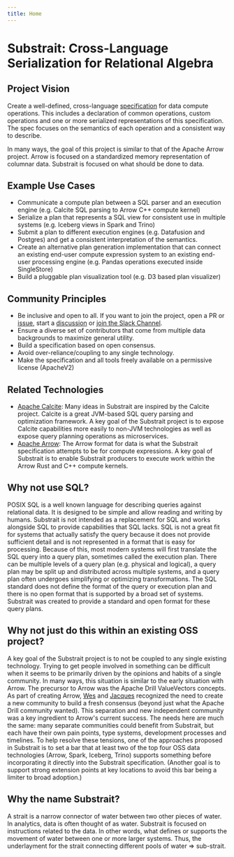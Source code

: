```yaml
---
title: Home
---
```

# Substrait: Cross-Language Serialization for Relational Algebra





## Project Vision

Create a well-defined, cross-language [specification](spec/specification) for data compute operations. This includes a declaration of common operations, custom operations and one or more serialized representations of this specification. The spec focuses on the semantics of each operation and a consistent way to describe.

In many ways, the goal of this project is similar to that of the Apache Arrow project. Arrow is focused on a standardized memory representation of columnar data. Substrait is focused on what should be done to data.



## Example Use Cases

* Communicate a compute plan between a SQL parser and an execution engine (e.g. Calcite SQL parsing to Arrow C++ compute kernel)
* Serialize a plan that represents a SQL view for consistent use in multiple systems (e.g. Iceberg views in Spark and Trino)
* Submit a plan to different execution engines (e.g. Datafusion and Postgres) and get a consistent interpretation of the semantics.
* Create an alternative plan generation implementation that can connect an existing end-user compute expression system to an existing end-user processing engine (e.g. Pandas operations executed inside SingleStore)
* Build a pluggable plan visualization tool (e.g. D3 based plan visualizer)



## Community Principles

* Be inclusive and open to all. If you want to join the project, open a PR or [issue](https://github.com/substrait-io/substrait/issues), start a [discussion](https://groups.google.com/g/substrait) or [join the Slack Channel]({{versions.slackinvitelink}}).
* Ensure a diverse set of contributors that come from multiple data backgrounds to maximize general utility.
* Build a specification based on open consensus.
* Avoid over-reliance/coupling to any single technology.
* Make the specification and all tools freely available on a permissive license (ApacheV2)



## Related Technologies

* [Apache Calcite](https://calcite.apache.org/): Many ideas in Substrait are inspired by the Calcite project. Calcite is a great JVM-based SQL query parsing and optimization framework. A key goal of the Substrait project is to expose Calcite capabilities more easily to non-JVM technologies as well as expose query planning operations as microservices.
* [Apache Arrow](https://arrow.apache.org/): The Arrow format for data is what the Substrait specification attempts to be for compute expressions. A key goal of Substrait is to enable Substrait producers to execute work within the Arrow Rust and C++ compute kernels.



## Why not use SQL?

POSIX SQL is a well known language for describing queries against relational data.  It is designed to be simple and allow reading
and writing by humans.  Substrait is not intended as a replacement for SQL and works alongside SQL to provide capabilities that
SQL lacks.  SQL is not a great fit for systems that actually satisfy the query because it does not provide sufficient detail and
is not represented in a format that is easy for processing.  Because of this, most modern systems will first translate the SQL query
into a query plan, sometimes called the execution plan.  There can be multiple levels of a query plan (e.g. physical and logical),
a query plan may be split up and distributed across multiple systems, and a query plan often undergoes simplifying or optimizing
transformations. The SQL standard does not define the format of the query or execution plan and there is no open format that is
supported by a broad set of systems.  Substrait was created to provide a standard and open format for these query plans.



## Why not just do this within an existing OSS project?

A key goal of the Substrait project is to not be coupled to any single existing technology. Trying to get people involved in something can be difficult when it seems to be primarily driven by the opinions and habits of a single community. In many ways, this situation is similar to the early situation with Arrow. The precursor to Arrow was the Apache Drill ValueVectors concepts. As part of creating Arrow, [Wes](https://www.linkedin.com/in/wesmckinn/) and [Jacques](https://www.linkedin.com/in/jacquesnadeau/) recognized the need to create a new community to build a fresh consensus (beyond just what the Apache Drill community wanted). This separation and new independent community was a key ingredient to Arrow's current success. The needs here are much the same: many separate communities could benefit from Substrait, but each have their own pain points, type systems, development processes and timelines. To help resolve these tensions, one of the approaches proposed in Substrait is to set a bar that at least two of the top four OSS data technologies (Arrow, Spark, Iceberg, Trino) supports something before incorporating it directly into the Substrait specification. (Another goal is to support strong extension points at key locations to avoid this bar being a limiter to broad adoption.)



## Why the name Substrait?

A strait is a narrow connector of water between two other pieces of water. In analytics, data is often thought of as water. Substrait is focused on instructions related to the data. In other words, what defines or supports the movement of water between one or more larger systems. Thus, the underlayment for the strait connecting different pools of water => sub-strait.
